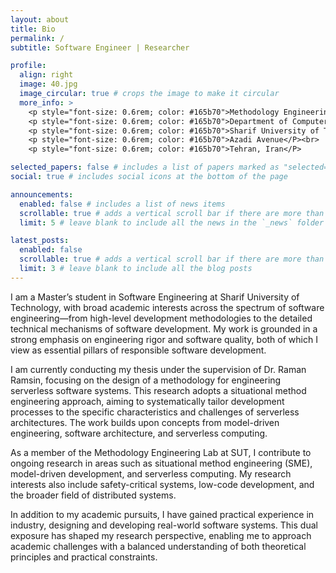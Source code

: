 ```yaml
---
layout: about
title: Bio
permalink: /
subtitle: Software Engineer | Researcher

profile:
  align: right
  image: 40.jpg
  image_circular: true # crops the image to make it circular
  more_info: >
    <p style="font-size: 0.6rem; color: #165b70">Methodology Engineering Lab</P><br>
    <p style="font-size: 0.6rem; color: #165b70">Department of Computer Science and Engineering</P><br>
    <p style="font-size: 0.6rem; color: #165b70">Sharif University of Technology</P><br>
    <p style="font-size: 0.6rem; color: #165b70">Azadi Avenue</P><br>
    <p style="font-size: 0.6rem; color: #165b70">Tehran, Iran</P>

selected_papers: false # includes a list of papers marked as "selected={true}"
social: true # includes social icons at the bottom of the page

announcements:
  enabled: false # includes a list of news items
  scrollable: true # adds a vertical scroll bar if there are more than 3 news items
  limit: 5 # leave blank to include all the news in the `_news` folder

latest_posts:
  enabled: false
  scrollable: true # adds a vertical scroll bar if there are more than 3 new posts items
  limit: 3 # leave blank to include all the blog posts
---
```


I am a Master’s student in Software Engineering at Sharif University of Technology, with broad academic interests across the spectrum of software engineering—from high-level development methodologies to the detailed technical mechanisms of software development. My work is grounded in a strong emphasis on engineering rigor and software quality, both of which I view as essential pillars of responsible software development.

I am currently conducting my thesis under the supervision of Dr. Raman Ramsin, focusing on the design of a methodology for engineering serverless software systems. This research adopts a situational method engineering approach, aiming to systematically tailor development processes to the specific characteristics and challenges of serverless architectures. The work builds upon concepts from model-driven engineering, software architecture, and serverless computing.

As a member of the Methodology Engineering Lab at SUT, I contribute to ongoing research in areas such as situational method engineering (SME), model-driven development, and serverless computing. My research interests also include safety-critical systems, low-code development, and the broader field of distributed systems.

In addition to my academic pursuits, I have gained practical experience in industry, designing and developing real-world software systems. This dual exposure has shaped my research perspective, enabling me to approach academic challenges with a balanced understanding of both theoretical principles and practical constraints.
